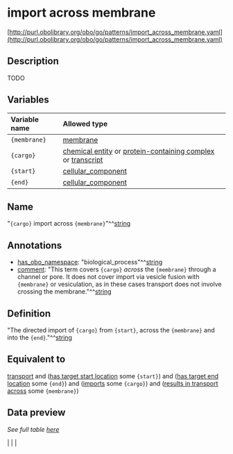# import across membrane

[http://purl.obolibrary.org/obo/go/patterns/import_across_membrane.yaml](http://purl.obolibrary.org/obo/go/patterns/import_across_membrane.yaml)

## Description

TODO




## Variables

| Variable name | Allowed type |
|:--------------|:-------------|
| `{membrane}` | [membrane](http://purl.obolibrary.org/obo/GO_0016020) |
| `{cargo}` | [chemical entity](http://purl.obolibrary.org/obo/CHEBI_24431) or [protein-containing complex](http://purl.obolibrary.org/obo/GO_0032991) or [transcript](http://purl.obolibrary.org/obo/SO_0000673) |
| `{start}` | [cellular_component](http://purl.obolibrary.org/obo/GO_0005575) |
| `{end}` | [cellular_component](http://purl.obolibrary.org/obo/GO_0005575) |

## Name

"`{cargo}` import across `{membrane}`"^^[string](http://www.w3.org/2001/XMLSchema#string)

## Annotations

- [has_obo_namespace](http://www.geneontology.org/formats/oboInOwl#hasOBONamespace): "biological_process"^^[string](http://www.w3.org/2001/XMLSchema#string)
- [comment](http://www.w3.org/2000/01/rdf-schema#comment): "This term covers `{cargo}` *across* the `{membrane}` through a channel or pore. It does not cover import via vesicle fusion with `{membrane}` or vesiculation, as in these cases transport does not involve crossing the membrane."^^[string](http://www.w3.org/2001/XMLSchema#string)

## Definition

"The directed import of `{cargo}` from `{start}`, across the `{membrane}` and into the `{end}`."^^[string](http://www.w3.org/2001/XMLSchema#string)

## Equivalent to

[transport](http://purl.obolibrary.org/obo/GO_0006810)  and ([has target start location](http://purl.obolibrary.org/obo/RO_0002338) some `{start}`)  and ([has target end location](http://purl.obolibrary.org/obo/RO_0002339) some `{end}`)  and ([imports](http://purl.obolibrary.org/obo/RO_0002340) some `{cargo}`)  and ([results in transport across](http://purl.obolibrary.org/obo/RO_0002342) some `{membrane}`)







## Data preview

*See full table [here](https://github.com/geneontology/go-ontology/tree/master/src/design_patterns/import_across_membrane.tsv)*

|  |
|


